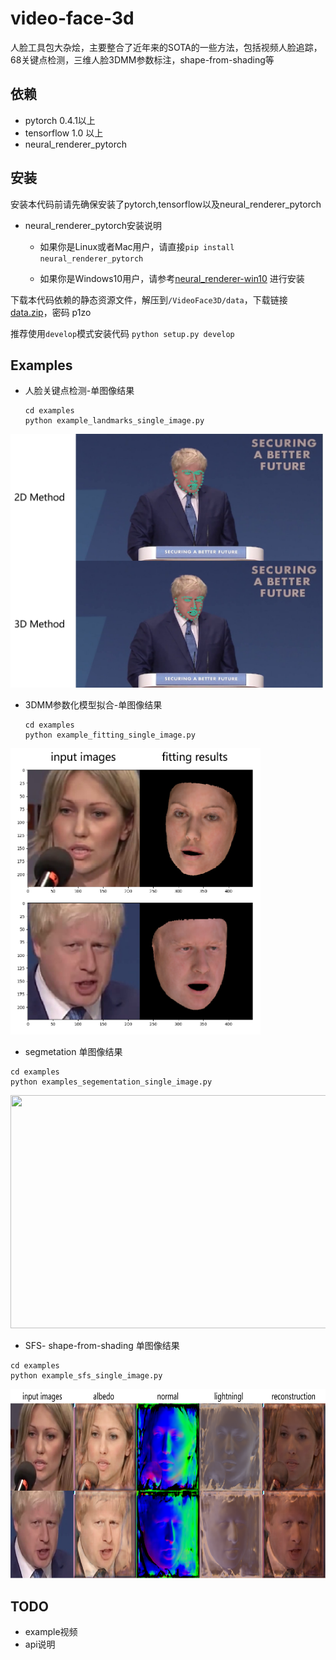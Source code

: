 # video-face-3d

人脸工具包大杂烩，主要整合了近年来的SOTA的一些方法，包括视频人脸追踪，68关键点检测，三维人脸3DMM参数标注，shape-from-shading等



## 依赖

- pytorch  0.4.1以上
- tensorflow 1.0 以上
- neural_renderer_pytorch



## 安装

安装本代码前请先确保安装了pytorch,tensorflow以及neural_renderer_pytorch

- neural_renderer_pytorch安装说明

  - 如果你是Linux或者Mac用户，请直接`pip install neural_renderer_pytorch`

  - 如果你是Windows10用户，请参考[neural_renderer-win10](https://github.com/lstcutong/neural_renderer_pytorch-win10) 进行安装

下载本代码依赖的静态资源文件，解压到`/VideoFace3D/data`，下载链接[data.zip](https://pan.baidu.com/s/1ePnoTMbSo9o7L-VOoAdfgw)，密码 p1zo

推荐使用`develop`模式安装代码  `python setup.py develop`



## Examples

- 人脸关键点检测-单图像结果

  ```
  cd examples
  python example_landmarks_single_image.py
  ```

<img src="./examples/example_results/landmark.png" width="500" height="406" />

- 3DMM参数化模型拟合-单图像结果

  ```
  cd examples
  python example_fitting_single_image.py
  ```

<img src="./examples/example_results/fitting.png" width="400" height="458" />

- segmetation 单图像结果

```
cd examples
python examples_segementation_single_image.py
```

<img src="https://github.com/lstcutong/video-face-3d/master/examples/example_results/segmentation.png" width="700" height="373" />

- SFS- shape-from-shading 单图像结果

```
cd examples
python example_sfs_single_image.py
```

<img src="./examples/example_results/sfs.png" width="700" height="303" />

## TODO

- example视频
- api说明
